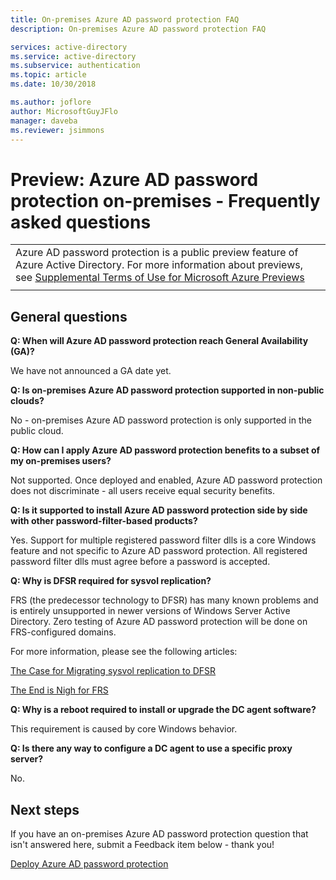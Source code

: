 ```yaml
---
title: On-premises Azure AD password protection FAQ
description: On-premises Azure AD password protection FAQ

services: active-directory
ms.service: active-directory
ms.subservice: authentication
ms.topic: article
ms.date: 10/30/2018

ms.author: joflore
author: MicrosoftGuyJFlo
manager: daveba
ms.reviewer: jsimmons
---
```


# Preview: Azure AD password protection on-premises - Frequently asked questions

|     |
| --- |
| Azure AD password protection is a public preview feature of Azure Active Directory. For more information about previews, see  [Supplemental Terms of Use for Microsoft Azure Previews](https://azure.microsoft.com/support/legal/preview-supplemental-terms/)|
|     |

## General questions

**Q: When will Azure AD password protection reach General Availability (GA)?**

We have not announced a GA date yet.

**Q: Is on-premises Azure AD password protection supported in non-public clouds?**

No - on-premises Azure AD password protection is only supported in the public cloud.

**Q: How can I apply Azure AD password protection benefits to a subset of my on-premises users?**

Not supported. Once deployed and enabled, Azure AD password protection does not discriminate - all users receive equal security benefits.

**Q: Is it supported to install Azure AD password protection side by side with other password-filter-based products?**

Yes. Support for multiple registered password filter dlls is a core Windows feature and not specific to Azure AD password protection. All registered password filter dlls must agree before a password is accepted.

**Q: Why is DFSR required for sysvol replication?**

FRS (the predecessor technology to DFSR) has many known problems and is entirely unsupported in newer versions of Windows Server Active Directory. Zero testing of Azure AD password protection will be done on FRS-configured domains.

For more information, please see the following articles:

[The Case for Migrating sysvol replication to DFSR](https://blogs.technet.microsoft.com/askds/2010/04/22/the-case-for-migrating-sysvol-to-dfsr)

[The End is Nigh for FRS](https://blogs.technet.microsoft.com/filecab/2014/06/25/the-end-is-nigh-for-frs)

**Q: Why is a reboot required to install or upgrade the DC agent software?**

This requirement is caused by core Windows behavior.

**Q: Is there any way to configure a DC agent to use a specific proxy server?**

No.

## Next steps

If you have an on-premises Azure AD password protection question that isn't answered here, submit a  Feedback item below - thank you!

[Deploy Azure AD password protection](howto-password-ban-bad-on-premises-deploy.md)
